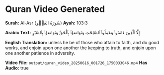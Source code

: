 # Quran Video Generated

**Surah:** Al-Asr (سُورَةُ العَصۡرِ)
**Ayah:** 103:3

**Arabic Text:**
إِلَّا ٱلَّذِينَ ءَامَنُوا۟ وَعَمِلُوا۟ ٱلصَّٰلِحَٰتِ وَتَوَاصَوْا۟ بِٱلْحَقِّ وَتَوَاصَوْا۟ بِٱلصَّبْرِ

**English Translation:**
unless he be of those who attain to faith, and do good works, and enjoin upon one another the keeping to truth, and enjoin upon one another patience in adversity.

**Video File:** `output/quran_video_20250616_001726_1750033046.mp4`
**Has Audio:** true
